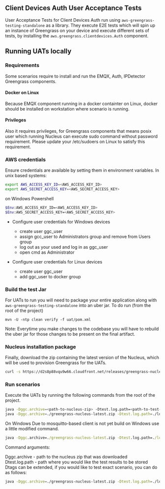 ## Client Devices Auth User Acceptance Tests
User Acceptance Tests for Client Devices Auth run using `aws-greengrass-testing-standalone` as a library. They 
execute E2E
tests which will spin up an instance of Greengrass on your device and execute different sets of tests, by installing
the `aws.greengrass.clientdevices.Auth` component.

## Running UATs locally

### Requirements
Some scenarios require to install and run the EMQX, Auth, IPDetector Greengrass components.

#### Docker on Linux
Because EMQX component running in a docker containter on Linux, docker should be installed on workstation where scenario is running.

#### Privileges
Also it requires privileges, for Greengrass components that means posix user which running Nucleus can execute sudo command without password requirement.
Please update your /etc/sudoers on Linux to satisfy this requirement.

### AWS credentials
Ensure credentials are available by setting them in environment variables. In unix based systems:

```bash
export AWS_ACCESS_KEY_ID=<AWS_ACCESS_KEY_ID>
export AWS_SECRET_ACCESS_KEY=<AWS_SECRET_ACCESS_KEY>
```

on Windows Powershell

```bash
$Env:AWS_ACCESS_KEY_ID=<AWS_ACCESS_KEY_ID>
$Env:AWS_SECRET_ACCESS_KEY=<AWS_SECRET_ACCESS_KEY>
```

- Configure user credentials for Windows devices
    - create user ggc_user
    - assign gcc_user to Administrators group and remove from Users group
    - log out as your used and log in as ggc_user
    - open cmd as Administrator


- Configure user credentials for Linux devices
    - create user ggc_user
    - add ggc_user to docker group

### Build the test Jar
For UATs to run you will need to package your entire application along with `aws-greengrass-testing-standalone` into
an uber jar. To do run (from the root of the project)

```
mvn -U -ntp clean verify -f uat/pom.xml
```

Note: Everytime you make changes to the codebase you will have to rebuild the uber jar for those changes to be present on the final artifact.

### Nucleus installation package
Finally, download the zip containing the latest version of the Nucleus, which will be used to provision Greengrass for the UATs.

```bash
curl -s https://d2s8p88vqu9w66.cloudfront.net/releases/greengrass-nucleus-latest.zip > greengrass-nucleus-latest.zip
```

### Run scenarios
Execute the UATs by running the following commands from the root of the project.

```bash
java -Dggc.archive=<path-to-nucleus-zip> -Dtest.log.path=<path-to-test-results-folder> -Dtags=GGMQ -jar <path-to-test-jar>
java -Dggc.archive=./greengrass-nucleus-latest.zip -Dtest.log.path=./logs -Dtags=GGMQ -jar uat/testing-features/target/client-devices-auth-testing-features.jar
```

On Windows
Due to mosquitto-based client is not yet build on Windows use a little modified command.
```cmd
java -Dggc.archive=./greengrass-nucleus-latest.zip -Dtest.log.path=./logs -Dtags="@GGMQ and not @mosquitto-c" -jar uat/testing-features/target/client-devices-auth-testing-features.jar
```

Command arguments:

Dggc.archive - path to the nucleus zip that was downloaded<br />
Dtest.log.path - path where you would like the test results to be stored<br />
Dtags can be extended, if you would like to test exact scenario, you can do as follows:<br />
```bash
java -Dggc.archive=./greengrass-nucleus-latest.zip -Dtest.log.path=./logs -Dtags="@GGMQ and @GGMQ-1-T1 and @sdk-java and @mqtt3" -jar uat/testing-features/target/client-devices-auth-testing-features.jar
```
